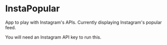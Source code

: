 InstaPopular
============

App to play with Instagram's APIs. Currently displaying Instagram's popular feed.

You will need an Instagram API key to run this.